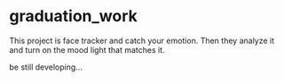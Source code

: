 # graduation_work
This project is face tracker and catch your emotion.
Then they analyze it and turn on the mood light that matches it.

be still developing...
